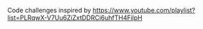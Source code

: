 Code challenges inspired by https://www.youtube.com/playlist?list=PLRqwX-V7Uu6ZiZxtDDRCi6uhfTH4FilpH
